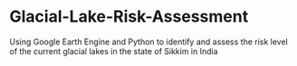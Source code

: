 # Glacial-Lake-Risk-Assessment
Using Google Earth Engine and Python to identify and assess the risk level of the current glacial lakes in the state of Sikkim in India
